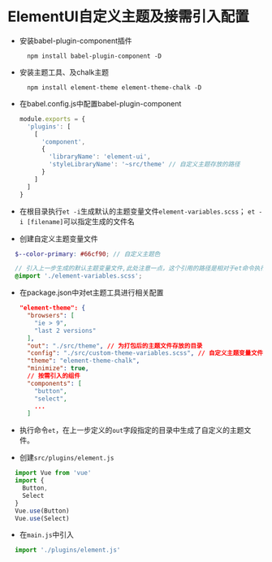 # ElementUI自定义主题及接需引入配置
- 安装babel-plugin-component插件
  ```shell
    npm install babel-plugin-component -D
  ```
- 安装主题工具、及chalk主题
  ```shell
    npm install element-theme element-theme-chalk -D
  ```
- 在babel.config.js中配置babel-plugin-component
  ```javascript
  module.exports = {
    'plugins': [
      [
        'component',
        {
          'libraryName': 'element-ui',
          'styleLibraryName': '~src/theme' // 自定义主题存放的路径
        }
      ]
    ]
  }
  ```
- 在根目录执行``et -i``生成默认的主题变量文件``element-variables.scss``；
  ``et -i [filename]``可以指定生成的文件名

- 创建自定义主题变量文件
```scss
  $--color-primary: #66cf90; // 自定义主题色

  // 引入上一步生成的默认主题变量文件,此处注意一点，这个引用的路径是相对于et命令执行时的路径
  @import './element-variables.scss';
```

- 在package.json中对et主题工具进行相关配置
  ```json
  "element-theme": {
    "browsers": [
      "ie > 9",
      "last 2 versions"
    ],
    "out": "./src/theme", // 为打包后的主题文件存放的目录
    "config": "./src/custom-theme-variables.scss", // 自定义主题变量文件
    "theme": "element-theme-chalk",
    "minimize": true,
    // 按需引入的组件
    "components": [
      "button",
      "select",
      ...
    ]
  ```
- 执行命令``et``，在上一步定义的``out``字段指定的目录中生成了自定义的主题文件。

- 创建``src/plugins/element.js``
```javascript
  import Vue from 'vue'
  import {
    Button,
    Select
  }
  Vue.use(Button)
  Vue.use(Select)
```
- 在``main.js``中引入
```javascript
  import './plugins/element.js'
```
